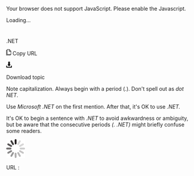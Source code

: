 Your browser does not support JavaScript. Please enable the Javascript.

Loading...

# 

.NET

![Copy URL](media/net/Copy.png)
Copy URL

![Download](media/net/Download.png)

Download topic

Note capitalization. Always begin with a period (.). Don't spell out as *dot NET*. 

Use *Microsoft .NET* on the first mention. After that, it's OK to use *.NET.*

It's OK to begin a sentence with *.NET* to avoid awkwardness or ambiguity, but be aware that the consecutive periods *(. .NET)* might briefly confuse some readers.

![In progress](media/net/activity-large.gif)

URL :
